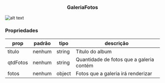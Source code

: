 <h3 align="center">GaleriaFotos</h3> 

![alt text](https://media.giphy.com/media/l1J9zUBZXJGHdrhO8/giphy.gif)

### Propriedades 
| prop | padrão | tipo | descrição |
| ---- | ---- | ----| ---- |
| titulo | nenhum | string | Título do album |
| qtdFotos | nenhum | string | Quantidade de fotos que a galeria contém |
| fotos | nenhum | object | Fotos que a galeria irá renderizar |

